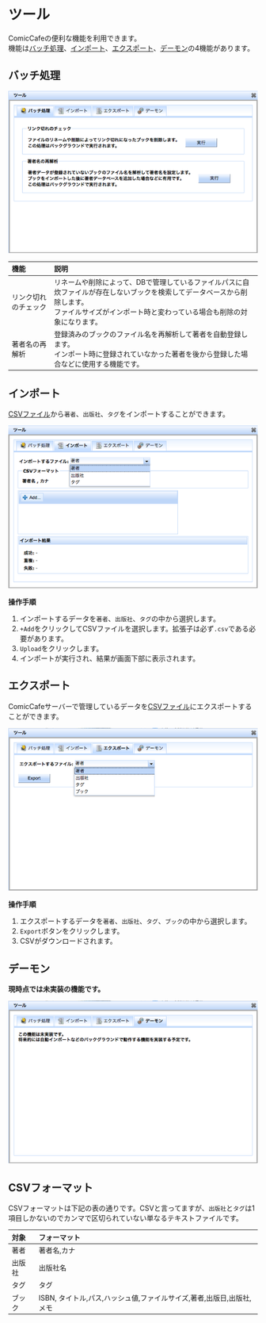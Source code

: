 # ツール
ComicCafeの便利な機能を利用できます。  
機能は[バッチ処理](#batch)、[インポート](#import)、[エクスポート](#export)、[デーモン](#demon)の4機能があります。


## <a name ="batch">バッチ処理</a>
<img src='https://raw.githubusercontent.com/burton999dev/ComicCafeHelp/master/images/ja/server/ToolBatch.png'/>

|機能|説明|
|:-----------|:------------|
リンク切れのチェック|リネームや削除によって、DBで管理しているファイルパスに自炊ファイルが存在しないブックを検索してデータベースから削除します。<BR>ファイルサイズがインポート時と変わっている場合も削除の対象になります。
著者名の再解析|登録済みのブックのファイル名を再解析して著者を自動登録します。<BR>インポート時に登録されていなかった著者を後から登録した場合などに使用する機能です。

## <a name ="import">インポート</a>
[CSVファイル](#csv)から`著者`、`出版社`、`タグ`をインポートすることができます。  

<img src='https://raw.githubusercontent.com/burton999dev/ComicCafeHelp/master/images/ja/server/ToolImport.png'/>

**操作手順**

1. インポートするデータを`著者`、`出版社`、`タグ`の中から選択します。
1. `+Add`をクリックしてCSVファイルを選択します。拡張子は必ず`.csv`である必要があります。
1. `Upload`をクリックします。
1. インポートが実行され、結果が画面下部に表示されます。

## <a name ="export">エクスポート</a>
ComicCafeサーバーで管理しているデータを[CSVファイル](#csv)にエクスポートすることができます。  

<img src='https://raw.githubusercontent.com/burton999dev/ComicCafeHelp/master/images/ja/server/ToolExport.png'/>

**操作手順**

1. エクスポートするデータを`著者`、`出版社`、`タグ`、`ブック`の中から選択します。
1. `Export`ボタンをクリックします。
1. CSVがダウンロードされます。

## <a name ="demon">デーモン</a>
**現時点では未実装の機能です。**

<img src='https://raw.githubusercontent.com/burton999dev/ComicCafeHelp/master/images/ja/server/ToolDemon.png'/>


## <a name ="csv">CSVフォーマット</a>
CSVフォーマットは下記の表の通りです。CSVと言ってますが、`出版社`と`タグ`は1項目しかないのでカンマで区切られていない単なるテキストファイルです。

|対象|フォーマット|
|:-----------|:------------|
著者|著者名,カナ
出版社|出版社名
タグ|タグ
ブック|ISBN, タイトル,パス,ハッシュ値,ファイルサイズ,著者,出版日,出版社,メモ
